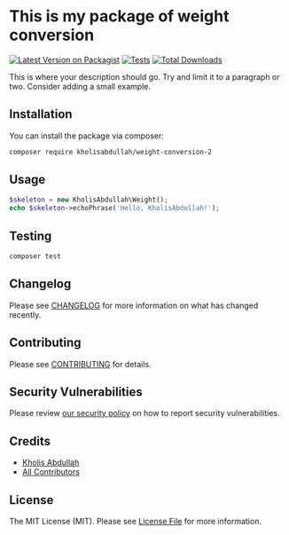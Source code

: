 # This is my package of weight conversion

[![Latest Version on Packagist](https://img.shields.io/packagist/v/kholisabdullah/weight-conversion-2.svg?style=flat-square)](https://packagist.org/packages/kholisabdullah/weight-conversion-2)
[![Tests](https://img.shields.io/github/actions/workflow/status/kholisabdullah/weight-conversion-2/run-tests.yml?branch=main&label=tests&style=flat-square)](https://github.com/kholisabdullah/weight-conversion-2/actions/workflows/run-tests.yml)
[![Total Downloads](https://img.shields.io/packagist/dt/kholisabdullah/weight-conversion-2.svg?style=flat-square)](https://packagist.org/packages/kholisabdullah/weight-conversion-2)

This is where your description should go. Try and limit it to a paragraph or two. Consider adding a small example.

## Installation

You can install the package via composer:

```bash
composer require kholisabdullah/weight-conversion-2
```

## Usage

```php
$skeleton = new KholisAbdullah\Weight();
echo $skeleton->echoPhrase('Hello, KholisAbdullah!');
```

## Testing

```bash
composer test
```

## Changelog

Please see [CHANGELOG](CHANGELOG.md) for more information on what has changed recently.

## Contributing

Please see [CONTRIBUTING](https://github.com/spatie/.github/blob/main/CONTRIBUTING.md) for details.

## Security Vulnerabilities

Please review [our security policy](../../security/policy) on how to report security vulnerabilities.

## Credits

- [Kholis Abdullah](https://github.com/kholisabdullah)
- [All Contributors](../../contributors)

## License

The MIT License (MIT). Please see [License File](LICENSE.md) for more information.
